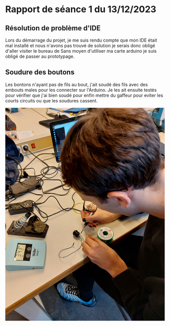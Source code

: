 # Rapport de séance 1 du 13/12/2023

## Résolution de problème d'IDE
Lors du démarrage du projet, je me suis rendu compte que mon IDE était mal installé et nous  n'avons pas trouvé de solution je serais donc obligé d'aller visiter le bureau de 
Sans moyen d'utiliser ma carte arduino je suis obligé de passer au prototypage.

## Soudure des boutons
Les bontons n'ayant pas de fils au bout, j'ait soudé des fils avec des embouts males pour les connecter sur l'Arduino. Je les ait ensuite testés pour vérifier que j'ai bien soudé pour enfin mettre du gaffeur pour eviter les courts circuits ou que les soudures cassent.

![Soudure des boutons](https://github.com/MatveiBG/Le-Dealos/blob/main/Images%20Diverses/20231213_115449.jpg)
